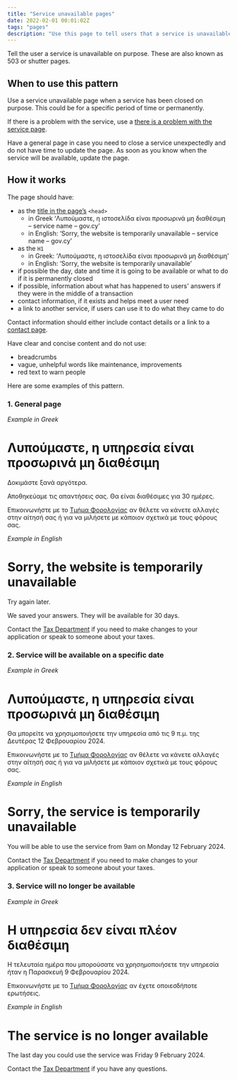 ```yaml
---
title: "Service unavailable pages"
date: 2022-02-01 00:01:02Z
tags: "pages"
description: "Use this page to tell users that a service is unavailable on purpose."
---
```

Tell the user a service is unavailable on purpose. These are also known as 503 or shutter pages.

## When to use this pattern
Use a service unavailable page when a service has been closed on purpose. This could be for a specific period of time or permanently.

If there is a problem with the service, use a [there is a problem with the service page](../there-is-a-problem/).

Have a general page in case you need to close a service unexpectedly and do not have time to update the page. As soon as you know when the service will be available, update the page.

## How it works
The page should have:
- as the [title in the page’s](../../getting-started/page-template/#title%2C-description) `<head>` 
    - in Greek ‘Λυπούμαστε, η ιστοσελίδα είναι προσωρινά μη διαθέσιμη – service name – gov.cy’
    - in English: ‘Sorry, the website is temporarily unavailable – service name – gov.cy’
- as the `H1`
    - in Greek: ‘Λυπούμαστε, η ιστοσελίδα είναι προσωρινά μη διαθέσιμη’
    - in English: ‘Sorry, the website is temporarily unavailable’
- if possible the day, date and time it is going to be available or what to do if it is permanently closed
- if possible, information about what has happened to users' answers if they were in the middle of a transaction
- contact information, if it exists and helps meet a user need
- a link to another service, if users can use it to do what they came to do

Contact information should either include contact details or a link to a [contact page](../contact_department_or_team/). 

Have clear and concise content and do not use:
- breadcrumbs
- vague, unhelpful words like maintenance, improvements
- red text to warn people

Here are some examples of this pattern.

### 1. General page

*Example in Greek*
<div class="govcy-container govcy-p-4 govcy-br-1 govcy-br-standard govcy-mb-4">

# Λυπούμαστε, η υπηρεσία είναι προσωρινά μη διαθέσιμη

Δοκιμάστε ξανά αργότερα.

Αποθηκεύαμε τις απαντήσεις σας. Θα είναι διαθέσιμες για 30 ημέρες.

Επικοινωνήστε με το [Τμήμα Φορολογίας](#) αν θέλετε να κάνετε αλλαγές στην αίτησή σας ή για να μιλήσετε με κάποιον σχετικά με τους φόρους σας.

</div>

*Example in English*
<div class="govcy-container govcy-p-4 govcy-br-1 govcy-br-standard govcy-mb-4">

# Sorry, the website is temporarily unavailable

Try again later.

We saved your answers. They will be available for 30 days.

Contact the [Tax Department](*) if you need to make changes to your application or speak to someone about your taxes.

</div>

### 2. Service will be available on a specific date

*Example in Greek*
<div class="govcy-container govcy-p-4 govcy-br-1 govcy-br-standard govcy-mb-4">

# Λυπούμαστε, η υπηρεσία είναι προσωρινά μη διαθέσιμη

Θα μπορείτε να χρησιμοποιήσετε την υπηρεσία από τις 9 π.μ. της Δευτέρας 12 Φεβρουαρίου 2024.

Επικοινωνήστε με το [Τμήμα Φορολογίας](#) αν θέλετε να κάνετε αλλαγές στην αίτησή σας ή για να μιλήσετε με κάποιον σχετικά με τους φόρους σας.

</div>

*Example in English*
<div class="govcy-container govcy-p-4 govcy-br-1 govcy-br-standard govcy-mb-4">

# Sorry, the service is temporarily unavailable

You will be able to use the service from 9am on Monday 12 February 2024.

Contact the [Tax Department](*) if you need to make changes to your application or speak to someone about your taxes.

</div>

### 3. Service will no longer be available

*Example in Greek*
<div class="govcy-container govcy-p-4 govcy-br-1 govcy-br-standard govcy-mb-4">

# Η υπηρεσία δεν είναι πλέον διαθέσιμη

Η τελευταία ημέρα που μπορούσατε να χρησημοποιήσετε την υπηρεσία ήταν η Παρασκευή 9 Φεβρουαρίου 2024. 

Επικοινωνήστε με το [Τμήμα Φορολογίας](#) αν έχετε οποιεσδήποτε ερωτήσεις.

</div>

*Example in English*
<div class="govcy-container govcy-p-4 govcy-br-1 govcy-br-standard govcy-mb-4">

# The service is no longer available

The last day you could use the service was Friday 9 February 2024.

Contact the [Tax Department](*) if you have any questions.

</div>


